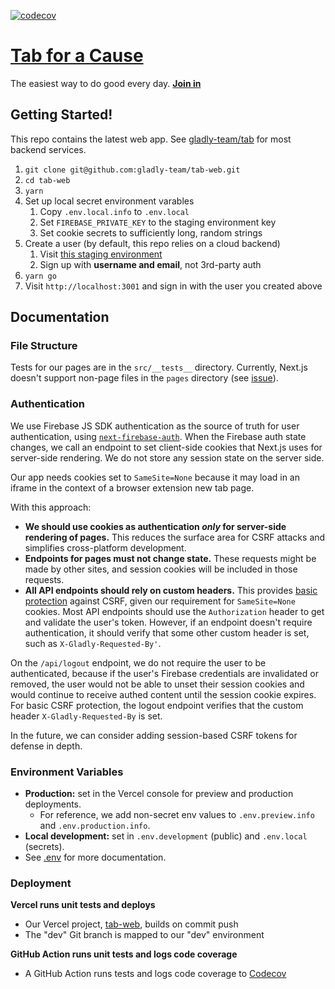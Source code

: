 [![codecov](https://codecov.io/gh/gladly-team/tab-web/branch/master/graph/badge.svg?token=Hbjg2dNtLv)](https://codecov.io/gh/gladly-team/tab-web)

# [Tab for a Cause](https://tab.gladly.io/)

The easiest way to do good every day. **[Join in](https://tab.gladly.io)**

## Getting Started!

This repo contains the latest web app. See [gladly-team/tab](https://github.com/gladly-team/tab) for most backend services.

1. `git clone git@github.com:gladly-team/tab-web.git`
2. `cd tab-web`
3. `yarn`
4. Set up local secret environment varables
   1. Copy `.env.local.info` to `.env.local`
   2. Set `FIREBASE_PRIVATE_KEY` to the staging environment key
   3. Set cookie secrets to sufficiently long, random strings
5. Create a user (by default, this repo relies on a cloud backend)
   1. Visit [this staging environment](https://dev-tab2017.gladly.io/newtab/)
   2. Sign up with **username and email**, not 3rd-party auth
6. `yarn go`
7. Visit `http://localhost:3001` and sign in with the user you created above

## Documentation

### File Structure

Tests for our pages are in the `src/__tests__` directory. Currently, Next.js doesn't support non-page files in the `pages` directory (see [issue](https://github.com/zeit/next.js/issues/3728#issuecomment-363964953)).

### Authentication

We use Firebase JS SDK authentication as the source of truth for user authentication, using [`next-firebase-auth`](https://github.com/gladly-team/next-firebase-auth). When the Firebase auth state changes, we call an endpoint to set client-side cookies that Next.js uses for server-side rendering. We do not store any session state on the server side.

Our app needs cookies set to `SameSite=None` because it may load in an iframe in the context of a browser extension new tab page.

With this approach:

- **We should use cookies as authentication _only_ for server-side rendering of pages.** This reduces the surface area for CSRF attacks and simplifies cross-platform development.
- **Endpoints for pages must not change state.** These requests might be made by other sites, and session cookies will be included in those requests.
- **All API endpoints should rely on custom headers.** This provides [basic protection](https://github.com/OWASP/CheatSheetSeries/blob/master/cheatsheets/Cross-Site_Request_Forgery_Prevention_Cheat_Sheet.md#use-of-custom-request-headers) against CSRF, given our requirement for `SameSite=None` cookies. Most API endpoints should use the `Authorization` header to get and validate the user's token. However, if an endpoint doesn't require authentication, it should verify that some other custom header is set, such as `X-Gladly-Requested-By'`.

On the `/api/logout` endpoint, we do not require the user to be authenticated, because if the user's Firebase credentials are invalidated or removed, the user would not be able to unset their session cookies and would continue to receive authed content until the session cookie expires. For basic CSRF protection, the logout endpoint verifies that the custom header `X-Gladly-Requested-By` is set.

In the future, we can consider adding session-based CSRF tokens for defense in depth.

### Environment Variables

- **Production:** set in the Vercel console for preview and production deployments.
  - For reference, we add non-secret env values to `.env.preview.info` and `.env.production.info`.
- **Local development:** set in `.env.development` (public) and `.env.local` (secrets).
- See [.env](./.env) for more documentation.

### Deployment

**Vercel runs unit tests and deploys**

- Our Vercel project, [tab-web](https://vercel.com/gladly-team/tab-web), builds on commit push
- The "dev" Git branch is mapped to our "dev" environment

**GitHub Action runs unit tests and logs code coverage**

- A GitHub Action runs tests and logs code coverage to [Codecov](https://codecov.io/gh/gladly-team/tab-web)
